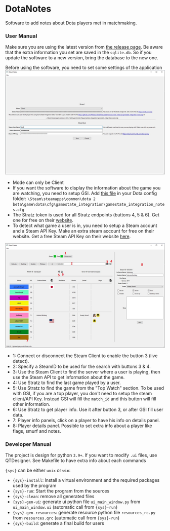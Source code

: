 # DotaNotes
Software to add notes about Dota players met in matchmaking.

### User Manual
Make sure you are using the latest version from [the release page](https://github.com/Philaeux/DotaNotes/releases).
Be aware that the extra information you set are saved in the ``sqlite.db``. So if you update the software to a new version, bring the database to the new one.

Before using the software, you need to set some settings of the application
![Settings Panel](docs/settings.jpg)

* Mode can only be Client
* If you want the software to display the information about the game you are watching, you need to setup GSI. Add [this file](https://github.com/Philaeux/DotaNotes/blob/main/docs/gamestate_integration_notes.cfg) in your Dota config folder: `\Steam\steamapps\common\dota 2 beta\game\dota\cfg\gamestate_integration\gamestate_integration_notes.cfg`
* The Stratz token is used for all Stratz endpoints (buttons 4, 5 & 6). Get one for free on their [website](https://stratz.com/api).
* To detect what game a user is in, you need to setup a Steam account and a Steam API Key. Make an extra steam account for free on their website. Get a free Steam API Key on their website [here](https://steamcommunity.com/dev/apikey).

![Main Panel](docs/main.jpg)
* 1: Connect or disconnect the Steam Client to enable the button 3 (live detect).
* 2: Specify a SteamID to be used for the search with buttons 3 & 4.
* 3: Use the Steam Client to find the server where a user is playing, then use the Steam API to get information about the game.
* 4: Use Stratz to find the last game played by a user.
* 5: Use Stratz to find the game from the "Top Watch" section. To be used with GSI, if you are a top player, you don't need to setup the steam client/API Key. Instead GSI will fill the `match_id` and this button will fill other information.
* 6: Use Stratz to get player info. Use it after button 3, or after GSI fill user data.
* 7: Player info panels, click on a player to have his info on details panel.
* 8: Player details panel. Possible to set extra info about a player like flags, smurf and notes.

### Developer Manual
The project is design for python ``3.9+``. If you want to modify `.ui` files, use QTDesigner. See Makefile to have extra info about each commands


``{sys}`` can be either `unix` or `win`:
* ``{sys}-install``: Install a virtual environment and the required packages used by the program
* ``{sys}-run``: Start the program from the sources
* ``{sys}-clean``: remove all generated files
* ``{sys}-gen-ui``: generate ui python file `ui_main_window.py` from `ui_main_window.ui` (automatic call from ``{sys}-run``)
* ``{sys}-gen-resources``: generate resource python file `resources_rc.py` from `resources.qrc` (automatic call from ``{sys}-run``)
* ``{sys}-build``: generate a final build for users
